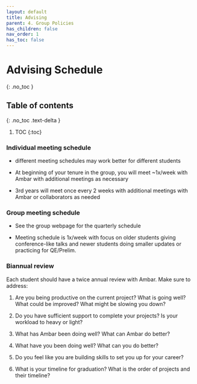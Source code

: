 ```yaml
---
layout: default
title: Advising
parent: 4. Group Policies
has_children: false
nav_order: 1
has_toc: false
---
```


# Advising Schedule

{: .no_toc }

## Table of contents
{: .no_toc .text-delta }

1. TOC
{:toc}

### Individual meeting schedule

- different meeting schedules may work better for different students

- At beginning of your tenure in the group, you will meet ~1x/week with Ambar with additional meetings as necessary

- 3rd years will meet once every 2 weeks with additional meetings with Ambar or collaborators as needed

### Group meeting schedule

- See the group webpage for the quarterly schedule

- Meeting schedule is 1x/week with focus on older students giving conference-like talks and newer students doing smaller updates or practicing for QE/Prelim.


### Biannual review

Each student should have a twice annual review with Ambar. Make sure to address:

1. Are you being productive on the current project? What is going well? What could be improved? What might be slowing you down?

2. Do you have sufficient support to complete your projects? Is your workload to heavy or light?

3. What has Ambar been doing well? What can Ambar do better? 

4. What have you been doing well? What can you do better?

5. Do you feel like you are building skills to set you up for your career?

6. What is your timeline for graduation? What is the order of projects and their timeline?

